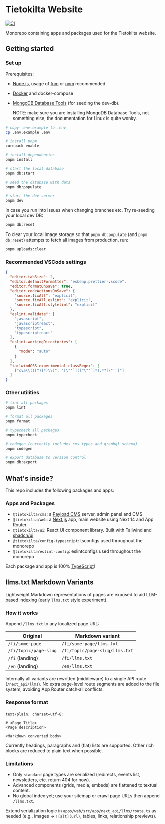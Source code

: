 # Tietokilta Website

[![CI](https://github.com/Tietokilta/web/actions/workflows/build.yml/badge.svg)](https://github.com/Tietokilta/web/actions/workflows/build.yml)

Monorepo containing apps and packages used for the Tietokilta website.

## Getting started

### Set up

Prerequisites:

- [Node.js](https://nodejs.org/en/), usage of [fnm](https://github.com/Schniz/fnm) or [nvm](https://github.com/nvm-sh/nvm) recommended
- [Docker](https://www.docker.com/) and docker-compose
- [MongoDB Database Tools](https://www.mongodb.com/docs/database-tools/installation/installation/) (for seeding the dev-db).

  NOTE: make sure you are installing MongoDB Database Tools, not something else, the documentation for Linux is quite wonky.

```sh
# copy .env.example to .env
cp .env.example .env

# install pnpm
corepack enable

# install dependencies
pnpm install

# start the local database
pnpm db:start

# seed the database with data
pnpm db:populate

# start the dev server
pnpm dev
```

In case you run into issues when changing branches etc. Try re-seeding your local dev DB:

```sh
pnpm db:reset
```

To clear your local image storage so that `pnpm db:populate` (and `pnpm db:reset`)
attempts to fetch all images from production, run:

```sh
pnpm uploads:clear
```

### Recommended VSCode settings

```json
{
  "editor.tabSize": 2,
  "editor.defaultFormatter": "esbenp.prettier-vscode",
  "editor.formatOnSave": true,
  "editor.codeActionsOnSave": {
    "source.fixAll": "explicit",
    "source.fixAll.eslint": "explicit",
    "source.fixAll.stylelint": "explicit"
  },
  "eslint.validate": [
    "javascript",
    "javascriptreact",
    "typescript",
    "typescriptreact"
  ],
  "eslint.workingDirectories": [
    {
      "mode": "auto"
    }
  ],
  "tailwindCSS.experimental.classRegex": [
    ["cva\\(([^)]*)\\)", "[\"'`]([^\"'`]*).*?[\"'`]"]
  ]
}
```

### Other utilities

```sh
# lint all packages
pnpm lint

# format all packages
pnpm format

# typecheck all packages
pnpm typecheck

# codegen (currently includes cms types and graphql schema)
pnpm codegen

# export database to version control
pnpm db:export
```

## What's inside?

This repo includes the following packages and apps:

### Apps and Packages

- `@tietokilta/cms`: a [Payload CMS](https://payloadcms.com/) server, admin panel and CMS
- `@tietokilta/web`: a [Next.js](https://nextjs.org/) app, main website using Next 14 and App Router
- `@tietokilta/ui`: React UI component library. Built with Tailwind and [shadcn/ui](https://ui.shadcn.com/)
- `@tietokilta/config-typescript`: tsconfigs used throughout the monorepo
- `@tietokilta/eslint-config`: eslintconfigs used throughout the monorepo

Each package and app is 100% [TypeScript](https://www.typescriptlang.org/)!

## llms.txt Markdown Variants

Lightweight Markdown representations of pages are exposed to aid LLM-based indexing (early `llms.txt` style experiment).

### How it works

Append `/llms.txt` to any localized page URL:

| Original              | Markdown variant               |
| --------------------- | ------------------------------ |
| `/fi/some-page`       | `/fi/some-page/llms.txt`       |
| `/fi/topic/page-slug` | `/fi/topic/page-slug/llms.txt` |
| `/fi` (landing)       | `/fi/llms.txt`                 |
| `/en` (landing)       | `/en/llms.txt`                 |

Internally all variants are rewritten (middleware) to a single API route (`/next_api/llms`). No extra page-level route segments are added to the file system, avoiding App Router catch‑all conflicts.

### Response format

`text/plain; charset=utf-8`:

```
# <Page Title>
<Page description>

<Markdown converted body>
```

Currently headings, paragraphs and (flat) lists are supported. Other rich blocks are reduced to plain text when possible.

### Limitations

- Only `standard` page types are serialized (redirects, events list, newsletters, etc. return 404 for now).
- Advanced components (grids, media, embeds) are flattened to textual content.
- No global index yet; use your sitemap or crawl page URLs then append `/llms.txt`.

Extend serialization logic in `apps/web/src/app/next_api/llms/route.ts` as needed (e.g., images -> `![alt](url)`, tables, links, relationship previews).
